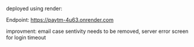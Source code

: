 deployed using render:

Endpoint: https://paytm-4u63.onrender.com

improvment:
email case sentivity needs to be removed, 
server error screen for login timeout

